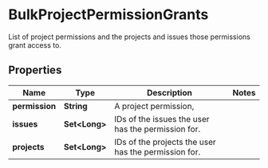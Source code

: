 

# BulkProjectPermissionGrants

List of project permissions and the projects and issues those permissions grant access to.
## Properties

Name | Type | Description | Notes
------------ | ------------- | ------------- | -------------
**permission** | **String** | A project permission, | 
**issues** | **Set&lt;Long&gt;** | IDs of the issues the user has the permission for. | 
**projects** | **Set&lt;Long&gt;** | IDs of the projects the user has the permission for. | 



